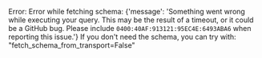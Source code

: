 Error: Error while fetching schema: {'message': 'Something went wrong while executing your query. This may be the result of a timeout, or it could be a GitHub bug. Please include `0400:40AF:913121:95EC4E:6493ABA6` when reporting this issue.'}
If you don't need the schema, you can try with: "fetch_schema_from_transport=False"
